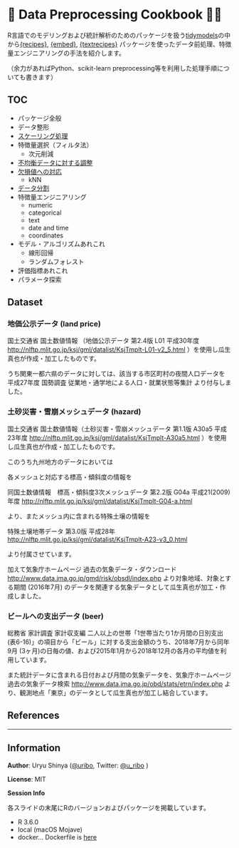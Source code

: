 
<!-- README.md is generated from README.Rmd. Please edit that file -->

# 📖 Data Preprocessing Cookbook 👨‍🍳

<!-- badges: start -->

<!-- badges: end -->

R言語でのモデリングおよび統計解析のためのパッケージを扱う[tidymodels](https://github.com/tidymodels/tidymodels)の中から[{recipes}](https://github.com/tidymodels/recipes),
[{embed}](https://github.com/tidymodels/embed),
[{textrecipes}](https://github.com/tidymodels/textrecipes)
パッケージを使ったデータ前処理、特徴量エンジニアリングの手法を紹介します。

（余力があればPython、scikit-learn
    preprocessing等を利用した処理手順についても書きます）

## TOC

  - パッケージ全般
  - データ整形
  - [スケーリング処理](https://uribo.github.io/dpp-cookbook/slides/scaling)
  - 特徴量選択（フィルタ法）
      - 次元削減
  - [不均衡データに対する調整](https://uribo.github.io/dpp-cookbook/slides/class-imbalance)
  - [欠損値への対応](https://uribo.github.io/dpp-cookbook/slides/missing-data)
      - kNN
  - [データ分割](https://uribo.github.io/dpp-cookbook/slides/data-split)
  - 特徴量エンジニアリング
      - numeric
      - categorical
      - text
      - date and time
      - coordinates
  - モデル・アルゴリズムあれこれ
      - 線形回帰
      - ランダムフォレスト
  - 評価指標あれこれ
  - パラメータ探索

## Dataset

### 地価公示データ (land price)

国土交通省 国土数値情報 （地価公示データ 第2.4版 L01 平成30年度
<http://nlftp.mlit.go.jp/ksj/gml/datalist/KsjTmplt-L01-v2_5.html>
）を使用し瓜生真也が作成・加工したものです。

うち関東一都六県のデータに対しては、該当する市区町村の夜間人口データを 平成27年度 国勢調査 従業地・通学地による人口・就業状態等集計
より付与しました。

### 土砂災害・雪崩メッシュデータ (hazard)

国土交通省 国土数値情報（土砂災害・雪崩メッシュデータ 第1.1版 A30a5 平成23年度
<http://nlftp.mlit.go.jp/ksj/gml/datalist/KsjTmplt-A30a5.html>
）を使用し瓜生真也が作成・加工したものです。

このうち九州地方のデータにおいては

各メッシュと対応する標高・傾斜度の情報を

同国土数値情報　標高・傾斜度3次メッシュデータ 第2.2版 G04a 平成21(2009)年度
<http://nlftp.mlit.go.jp/ksj/gml/datalist/KsjTmplt-G04-a.html>

より、またメッシュ内に含まれる特殊土壌の情報を

特殊土壌地帯データ 第3.0版 平成28年
<http://nlftp.mlit.go.jp/ksj/gml/datalist/KsjTmplt-A23-v3_0.html>

より付属させています。

加えて気象庁ホームページ 過去の気象データ・ダウンロード
<http://www.data.jma.go.jp/gmd/risk/obsdl/index.php> より対象地域、対象とする期間
(2016年7月) のデータを関連する気象データとして瓜生真也が加工・作成しました。

### ビールへの支出データ (beer)

総務省 家計調査 家計収支編 二人以上の世帯「1世帯当たり1か月間の日別支出
(表6-16)」の項目から「ビール」に対する支出金額のうち、2018年7月から同年9月
(3ヶ月)の日毎の値、および2015年1月から2018年12月の各月の平均値を利用しています。

また統計データに含まれる日付および月間の気象データを、気象庁ホームページ 過去の気象データ検索
<http://www.data.jma.go.jp/obd/stats/etrn/index.php>
より、観測地点「東京」のデータとして瓜生真也が加工し結合しています。

## References

-----

## Information

**Author**: Uryu Shinya ([@uribo](https://github.com/uribo), Twitter:
[@u\_ribo](http://twitter.com/u_ribo) )

**License**: MIT

**Session Info**

各スライドの末尾にRのバージョンおよびパッケージを掲載しています。

  - R 3.6.0
  - local (macOS Mojave)
  - docker… Dockerfile is
    [here](https://github.com/uribo/dpp-cookbook/blob/master/Dockerfile)
